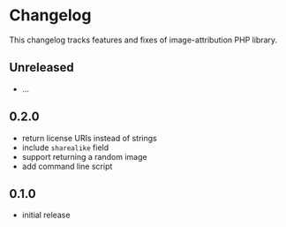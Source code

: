 # Changelog

This changelog tracks features and fixes of image-attribution PHP library.

## Unreleased

* ...

## 0.2.0

* return license URIs instead of strings
* include `sharealike` field
* support returning a random image
* add command line script

## 0.1.0

* initial release
